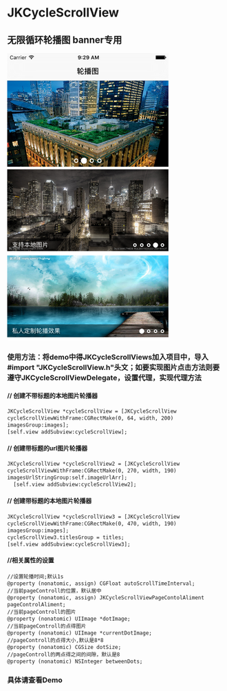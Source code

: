 # JKCycleScrollView
## 无限循环轮播图  banner专用
 ![image](https://github.com/JackJKZH/JKCycleScrollView/blob/master/lunbo.png)

### 使用方法：将demo中得JKCycleScrollViews加入项目中，导入#import "JKCycleScrollView.h"头文；如要实现图片点击方法则要遵守JKCycleScrollViewDelegate，设置代理，实现代理方法

#### // 创建不带标题的本地图片轮播器
    JKCycleScrollView *cycleScrollView = [JKCycleScrollView cycleScrollViewWithFrame:CGRectMake(0, 64, width, 200) imagesGroup:images];
    [self.view addSubview:cycleScrollView];

####  // 创建带标题的url图片轮播器
    JKCycleScrollView *cycleScrollView2 = [JKCycleScrollView cycleScrollViewWithFrame:CGRectMake(0, 270, width, 190) imagesUrlStringGroup:self.imageUrlArr];
      [self.view addSubview:cycleScrollView2];
      
####  // 创建带标题的本地图片轮播器
    JKCycleScrollView *cycleScrollView3 = [JKCycleScrollView cycleScrollViewWithFrame:CGRectMake(0, 470, width, 190) imagesGroup:images];
    cycleScrollView3.titlesGroup = titles;
    [self.view addSubview:cycleScrollView3];
    
#### //相关属性的设置  
    //设置轮播时间;默认1s
    @property (nonatomic, assign) CGFloat autoScrollTimeInterval;
    //当前pageControll的位置，默认居中
    @property (nonatomic, assign) JKCycleScrollViewPageContolAliment pageControlAliment;
    //当前pageControll的图片
    @property (nonatomic) UIImage *dotImage;
    //当前pageControll的点得图片
    @property (nonatomic) UIImage *currentDotImage;
    //pageControll的点得大小,默认是8*8
    @property (nonatomic) CGSize dotSize;
    //pageControll的两点得之间的间隙，默认是8
    @property (nonatomic) NSInteger betweenDots;

### 具体请查看Demo
